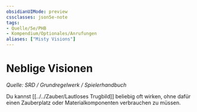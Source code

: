 ```yaml
---
obsidianUIMode: preview
cssclasses: json5e-note
tags:
- Quelle/5e/PHB
- Kompendium/Optionales/Anrufungen
aliases: ["Misty Visions"]
---
```

# Neblige Visionen
*Quelle: SRD / Grundregelwerk / Spielerhandbuch*  

Du kannst [[../../Zauber/Lautloses Trugbild]] beliebig oft wirken, ohne dafür einen Zauberplatz oder Materialkomponenten verbrauchen zu müssen.